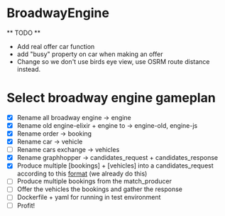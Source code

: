 # BroadwayEngine

** TODO **

- Add real offer car function
- add "busy" property on car when making an offer
- Change so we don't use birds eye view, use OSRM route distance instead.

# Select broadway engine gameplan

- [x] Rename all broadway engine -> engine
- [x] Rename old engine-elixir + engine to -> engine-old, engine-js
- [x] Rename order -> booking
- [x] Rename car -> vehicle
- [ ] Rename cars exchange -> vehicles
- [x] Rename graphhopper -> candidates_request + candidates_response
- [x] Produce multiple [bookings] + [vehicles] into a candidates_request according to this [format](https://docs.graphhopper.com/#tag/Route-Optimization-API)
      (we already do this)
- [ ] Produce multiple bookings from the match_producer
- [ ] Offer the vehicles the bookings and gather the response
- [ ] Dockerfile + yaml for running in test environment
- [ ] Profit!
